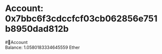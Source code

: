 
Account: 0x7bbc6f3cdccfcf03cb062856e751b8950dad812b
===================================================
  
#📜Account  
Balance: 1.0580183334645559 Ether